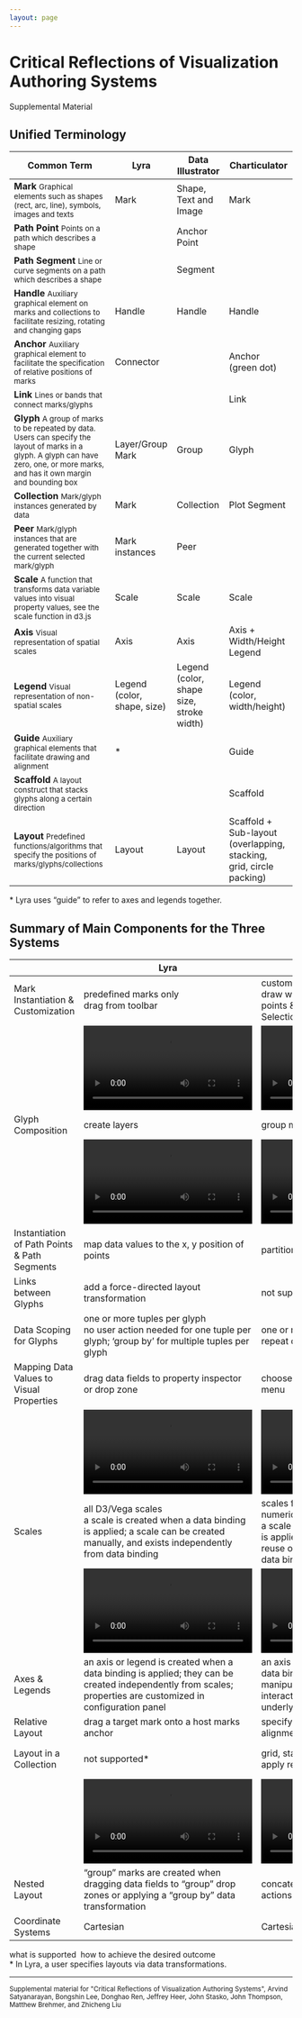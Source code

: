 ```yaml
---
layout: page
---
```


# Critical Reflections of Visualization Authoring Systems

<div class="subtitle">Supplemental Material</div>

## Unified Terminology

<table class="table-terminology">

  <thead>
    <tr>
      <th>Common Term</th>
      <th>Lyra</th>
      <th>Data Illustrator</th>
      <th>Charticulator</th>
    </tr>
  </thead>
  <tbody>
    <tr>
      <td>
        <strong>Mark</strong>
        <small>Graphical elements such as shapes (rect, arc, line), symbols, images and texts</small>
      </td>
      <td>Mark</td>
      <td>Shape, Text and Image</td>
      <td>Mark</td>
    </tr>
    <tr>
      <td>
        <strong>Path Point</strong>
        <small>Points on a path which describes a shape</small>
      </td>
      <td></td>
      <td>Anchor Point</td>
      <td></td>
    </tr>
    <tr>
      <td>
        <strong>Path Segment</strong>
        <small>Line or curve segments on a path which describes a shape</small>
      </td>
      <td></td>
      <td>Segment</td>
      <td></td>
    </tr>
    <tr>
      <td>
        <strong>Handle</strong>
        <small>Auxiliary graphical element on marks and collections to facilitate resizing, rotating and changing gaps</small>
      </td>
      <td>Handle</td>
      <td>Handle</td>
      <td>Handle</td>
    </tr>
    <tr>
      <td>
        <strong>Anchor</strong>
        <small>Auxiliary graphical element to facilitate the specification of relative positions of marks</small>
      </td>
      <td>Connector</td>
      <td></td>
      <td>Anchor (green dot)</td>
    </tr>
    <tr>
      <td>
        <strong>Link</strong>
        <small>Lines or bands that connect marks/glyphs</small>
      </td>
      <td></td>
      <td></td>
      <td>Link</td>
    </tr>
    <tr>
      <td>
        <strong>Glyph</strong>
        <small>A group of marks to be repeated by data. Users can specify the layout of marks in a glyph. A glyph can have zero, one, or more marks, and has it own margin and bounding box</small>
      </td>
      <td>Layer/Group Mark</td>
      <td>Group</td>
      <td>Glyph</td>
    </tr>
    <tr>
      <td>
        <strong>Collection</strong>
        <small>Mark/glyph instances generated by data</small>
      </td>
      <td>Mark</td>
      <td>Collection</td>
      <td>Plot Segment</td>
    </tr>
    <tr>
      <td>
        <strong>Peer</strong>
        <small>Mark/glyph instances that are generated together with the current selected mark/glyph</small>
      </td>
      <td>Mark instances</td>
      <td>Peer</td>
      <td></td>
    </tr>
    <tr>
      <td>
        <strong>Scale</strong>
        <small>A function that transforms data variable values into visual property values, see the scale function in d3.js</small>
      </td>
      <td>Scale</td>
      <td>Scale</td>
      <td>Scale</td>
    </tr>
    <tr>
      <td>
        <strong>Axis</strong>
        <small>Visual representation of spatial scales</small>
      </td>
      <td>Axis</td>
      <td>Axis</td>
      <td>Axis + Width/Height Legend</td>
    </tr>
    <tr>
      <td>
        <strong>Legend</strong>
        <small>Visual representation of non-spatial scales</small>
      </td>
      <td>Legend (color, shape, size)</td>
      <td>Legend (color, shape size, stroke width)</td>
      <td>Legend (color, width/height)</td>
    </tr>
    <tr>
      <td>
        <strong>Guide</strong>
        <small>Auxiliary graphical elements that facilitate drawing and alignment</small>
      </td>
      <td>*</td>
      <td></td>
      <td>Guide</td>
    </tr>
    <tr>
      <td>
        <strong>Scaffold</strong>
        <small>A layout construct that stacks glyphs along a certain direction</small>
      </td>
      <td></td>
      <td></td>
      <td>Scaffold</td>
    </tr>
    <tr>
      <td>
        <strong>Layout</strong>
        <small>Predefined functions/algorithms that specify the positions of marks/glyphs/collections</small>
      </td>
      <td>Layout</td>
      <td>Layout</td>
      <td>Scaffold + Sub-layout (overlapping, stacking, grid, circle packing)</td>
    </tr>
  </tbody>
</table>

<div class="notes">
* Lyra uses “guide” to refer to axes and legends together.
</div>

## Summary of Main Components for the Three Systems

<table class="table-summary">
  <thead>
    <tr>
      <th></th>
      <th>Lyra</th>
      <th>Data Illustrator</th>
      <th>Charticulator</th>
    </tr>
  </thead>
  <tbody>
    <tr class="row-with-video">
      <td>Mark Instantiation & Customization</td>
      <td>
        <div class="what">predefined marks only</div>
        <div class="how">drag from toolbar</div>
      </td>
      <td>
        <div class="what">custom vector shapes</div>
        <div class="how">draw with Pen Tool; manipulate path points & segments using Direct Selection Tool</div>
      </td>
      <td>
        <div class="what">predefined marks only</div>
        <div class="how">drag from toolbar; draw in glyph editor</div>
      </td>
    </tr>
    <tr class="row-video">
      <td></td>
      <td><video src="videos/CreateMark-L.mp4"></video></td>
      <td><video src="videos/CreateMark-D.mp4"></video></td>
      <td><video src="videos/CreateMark-C.mp4"></video></td>
    </tr>
    <tr class="row-with-video">
      <td>Glyph Composition</td>
      <td>
        <div class="how">create layers</div>
      </td>
      <td>
        <div class="how">group marks </div>
      </td>
      <td>
        <div class="how">compose in glyph editor</div>
      </td>
    </tr>
    <tr class="row-video">
      <td></td>
      <td><video src="videos/CreateText-L.mp4"></video></td>
      <td><video src="videos/CreateText-D.mp4"></video></td>
      <td><video src="videos/CreateText-C.mp4"></video></td>
    </tr>
    <tr>
      <td>Instantiation of Path Points & Path Segments</td>
      <td>
        <div class="how">map data values to the x, y position of points</div>
      </td>
      <td>
        <div class="how">partition line marks; draw with Pen Tool</div>
      </td>
      <td>
        <div class="how">connect glyphs on canvas using “linking” tool</div>
      </td>
    </tr>
    <tr>
      <td>Links between Glyphs</td>
      <td>
        <div class="how">add a force-directed layout transformation</div>
      </td>
      <td>
        not supported
      </td>
      <td>
        <div class="how">connect glyphs on canvas using “linking” tool</div>
      </td>
    </tr>
    <tr>
      <td>Data Scoping for Glyphs</td>
      <td>
        <div class="what">one or more tuples per glyph</div>
        <div class="how">no user action needed for one tuple per glyph; ‘group by’ for multiple tuples per glyph</div>
      </td>
      <td>
        <div class="what">one or more tuples per glyph</div>
        <div class="how">repeat or partition</div>
      </td>
      <td>
        <div class="what">one or more tuples per glyph</div>
        <div class="how">no user action needed for one tuple per glyph; ‘group by’ for multiple tuples per glyph</div>
      </td>
    </tr>
    <tr class="row-with-video">
      <td>Mapping Data Values to Visual Properties</td>
      <td>
        <div class="how">drag data fields to property inspector or drop zone</div>
      </td>
      <td>
        <div class="how">choose data field from drop-down menu</div>
      </td>
      <td>
        <div class="how">perform either method</div>
      </td>
    </tr>
    <tr class="row-video">
      <td></td>
      <td><video src="videos/HeightMapping-L.mp4"></video></td>
      <td><video src="videos/HeightMapping-D.mp4"></video></td>
      <td><video src="videos/HeightMapping-C.mp4"></video></td>
    </tr>
    <tr class="row-with-video">
      <td>Scales</td>
      <td>
        <div class="what">all D3/Vega scales</div>
        <div class="how">a scale is created when a data binding is applied; a scale can be created manually, and exists independently from data binding</div>
      </td>
      <td>
        <div class="what">scales for categorical, temporal numerical data</div>
        <div class="how">a scale is created when a data binding is applied; users choose whether to reuse or merge a scale from a previous data binding</div>
      </td>
      <td>
        <div class="what">scales for categorical, temporal numerical data</div>
        <div class="how">a scale is created when a data binding is applied; by default, reuses a scale from a previous data binding</div>
      </td>
    </tr>
    <tr class="row-video">
      <td></td>
      <td><video src="videos/ColorMapping-L.mp4"></video></td>
      <td><video src="videos/ColorMapping-D.mp4"></video></td>
      <td><video src="videos/ColorMapping-C.mp4"></video></td>
    </tr>
    <tr>
      <td>Axes & Legends</td>
      <td>
        <div class="how">an axis or legend is created when a data binding is applied; they can be created independently from scales; properties are customized in configuration panel</div>
      </td>
      <td>
        <div class="how">an axis or a legend is created when a data binding is applied; they can be manipulated through on-canvas interaction, which changes the underlying scale</div>
      </td>
      <td>
        <div class="how">an axis or a legend is customized through configuration panel; a legend needs to be explicitly added through a button-click</div>
      </td>
    </tr>
    <tr>
      <td>Relative Layout</td>
      <td>
        <div class="how">drag a target mark onto a host marks anchor</div>
      </td>
      <td>
        <div class="how">specify through grouping, distribution & alignment</div>
      </td>
      <td>
        <div class="how">specify through anchors, guides, handles, margins & alignment</div>
      </td>
    </tr>
    <tr class="row-with-video">
      <td>Layout in a Collection</td>
      <td>
        <div class="how">not supported*</div>
      </td>
      <td>
        <div class="what">grid, stacking</div>
        <div class="how">apply repeat/ partition actions</div>
      </td>
      <td>
        <div class="what">grid, stacking, circle packing</div>
        <div class="how">use scaffolds and sub-layouts to position glyphs</div>
      </td>
    </tr>
    <tr class="row-video">
      <td></td>
      <td><video src="videos/SetupLayout-L.mp4"></video></td>
      <td><video src="videos/SetupLayout-D.mp4"></video></td>
      <td><video src="videos/SetupLayout-C.mp4"></video></td>
    </tr>
    <tr>
      <td>Nested Layout</td>
      <td>
        <div class="how">“group” marks are created when dragging data fields to “group” drop zones or applying a “group by” data transformation</div>
      </td>
      <td>
        <div class="how">concatenate repeat and partition actions in a flexible order</div>
      </td>
      <td>
        <div class="how">map categorical data columns to X & Y axes and apply sub-layout; embed a Charticulator template as a nested chart</div>
      </td>
    </tr>
    <tr>
      <td>Coordinate Systems</td>
      <td>
        <div class="what">Cartesian</div>
      </td>
      <td>
        <div class="what">Cartesian</div>
      </td>
      <td>
        <div class="what">Cartesian, polar, and arbitrary curve</div>
        <div class="how">drag from toolbar into a plot segment</div>
      </td>
    </tr>
  </tbody>
</table>

<div class="notes">
  <div class="what" style="display: inline">what is supported</div>
  <div class="how" style="display: inline; margin-left: 0.3em;">how to achieve the desired outcome</div>
  <div>* In Lyra, a user specifies layouts via data transformations.</div>
</div>

<script type="text/javascript">
d3.selectAll("video").each(function() {
  var videoElement = this;
  d3.select(videoElement).on("click", function() {
    var wrapper = d3.select("body").append("div").attr("class", "popup-video-wrapper");
    var inner = wrapper.append("div").attr("class", "popup-video");
    var popupVideo = inner.append("video")
      .attr("src", videoElement.src)
      .attr("autoplay", true)
      .attr("controls", true);
    inner.on("click", function(e) {
      d3.event.stopPropagation();
    });
    wrapper.on("click", function() {
      wrapper.remove();
      window.removeEventListener("keydown", onEscape);
    });
    var onEscape = function(e) {
      if(e.keyCode == 27) {
        wrapper.remove();
        window.removeEventListener("keydown", onEscape);
      }
    };
    window.addEventListener("keydown", onEscape);
  });
});
</script>

<hr />

<small>Supplemental material for "Critical Reflections of Visualization Authoring Systems",
Arvind Satyanarayan, Bongshin Lee, Donghao Ren, Jeffrey Heer, John Stasko, John Thompson, Matthew Brehmer, and Zhicheng Liu</small>
